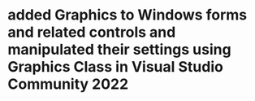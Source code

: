 # added Graphics to Windows forms and related controls and manipulated their settings using Graphics Class in Visual Studio Community 2022
